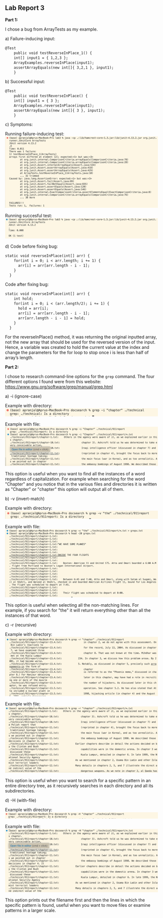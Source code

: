 ## Lab Report 3

**Part 1:**

I chose a bug from ArrayTests as my example.

a) Failure-inducing input:
```
@Test 
	public void testReverseInPlace_1() {
    int[] input1 = { 1,2,3 };
    ArrayExamples.reverseInPlace(input1);
    assertArrayEquals(new int[]{ 3,2,1 }, input1);
	}
```

b) Successful input:
```
@Test 
	public void testReverseInPlace() {
    int[] input1 = { 3 };
    ArrayExamples.reverseInPlace(input1);
    assertArrayEquals(new int[]{ 3 }, input1);
	}
```

c) Symptoms:

Running failure-inducing test:
![Image](lab03_pngs/failure_test.png)

Running succesful test:
![Image](lab03_pngs/success_test.png)

d) Code before fixing bug:
```
static void reverseInPlace(int[] arr) {
    for(int i = 0; i < arr.length; i += 1) {
      arr[i] = arr[arr.length - i - 1];
    }
  }
```

   Code after fixing bug:
```
static void reverseInPlace(int[] arr) {
    int hold;
    for(int i = 0; i < (arr.length/2); i += 1) {
      hold = arr[i];
      arr[i] = arr[arr.length - i - 1];
      arr[arr.length - i - 1] = hold;
    }
  }
```

For the reverseInPlace() method, it was returning the original inputted array, not the new array that should be used for the reversed version of the input. Hence, a variable was created to hold the current value at the index and change the parameters for the for loop to stop once i is less than half of array’s length.

 
**Part 2:**

I chose to research command-line options for the `grep` command. The four different options I found were from this website: https://www.gnu.org/software/grep/manual/grep.html 

a) -i (ignore-case)

Example with directory:
![Image](lab03_pngs/directory_i.png)

Example with file:
![Image](lab03_pngs/file_i.png)

This option is useful when you want to find all the instances of a word regardless of capitalization. For example when searching for the word "Chapter" and you notice that in the various files and directories it is written as "Chapter" or "chapter" this option will output all of them. 

b) -v (invert-match)

Example with directory:
![Image](lab03_pngs/directory_v.png)

Example with file:
![Image](lab03_pngs/file_v.png)

This option is useful when selecting all the non-matching lines. For example, if you search for "the" it will return everything other than all the instances of that word.

c) -r (recursive)

Example with directory:
![Image](lab03_pngs/directory_r.png)

Example with file:
![Image](lab03_pngs/file_r.png)

This option is useful when you want to search for a specific pattern in an entire directory tree, as it recursively searches in each directory and all its subdirectories.

d) -H (with-file)

Example with directory:
![Image](lab03_pngs/directoryH.png)

Example with file:
![Image](lab03_pngs/fileH.png)

This option prints out the filename first and then the lines in which the specific pattern is found, useful when you want to move files or examine patterns in a larger scale.
